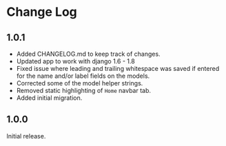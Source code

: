 Change Log
==========


1.0.1
-----

* Added CHANGELOG.md to keep track of changes.
* Updated app to work with django 1.6 - 1.8
* Fixed issue where leading and trailing whitespace was saved if entered for the name and/or label fields on the models.
* Corrected some of the model helper strings.
* Removed static highlighting of `Home` navbar tab.
* Added initial migration.


1.0.0
-----

Initial release.

